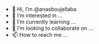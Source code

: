 - 👋 Hi, I’m @anasboujellaba
- 👀 I’m interested in ...
- 🌱 I’m currently learning ...
- 💞️ I’m looking to collaborate on ...
- 📫 How to reach me ...

<!---
anasboujellaba/anasboujellaba is a ✨ special ✨ repository because its `README.md` (this file) appears on your GitHub profile.
You can click the Preview link to take a look at your changes.
--->
